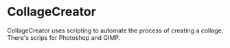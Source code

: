 CollageCreator
==============

CollageCreator uses scripting to automate the process of creating a collage. There's scrips for Photoshop and GIMP.
